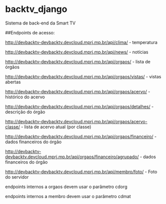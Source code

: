 # backtv_django
Sistema de back-end da Smart TV

##Endpoints de acesso:

http://devbacktv-devbacktv.devcloud.mprj.mp.br/api/clima/ - temperatura

http://devbacktv-devbacktv.devcloud.mprj.mp.br/api/news/ - notícias

http://devbacktv-devbacktv.devcloud.mprj.mp.br/api/orgaos/ - lista de órgãos

http://devbacktv-devbacktv.devcloud.mprj.mp.br/api/orgaos/vistas/ - vistas abertas

http://devbacktv-devbacktv.devcloud.mprj.mp.br/api/orgaos/acervo/ - histórico do acervo

http://devbacktv-devbacktv.devcloud.mprj.mp.br/api/orgaos/detalhes/ - descrição do órgão

http://devbacktv-devbacktv.devcloud.mprj.mp.br/api/orgaos/acervo-classe/ - lista de acervo atual (por classe)

http://devbacktv-devbacktv.devcloud.mprj.mp.br/api/orgaos/financeiro/ - dados financeiros do órgão

http://devbacktv-devbacktv.devcloud.mprj.mp.br/api/orgaos/financeiro/agrupado/ - dados financeiros do órgão

http://devbacktv-devbacktv.devcloud.mprj.mp.br/api/membro/foto/ - Foto do servidor



endpoints internos a orgaos devem usar o parâmetro cdorg

endpoints internos a membro devem usar o parâmetro cdmat
